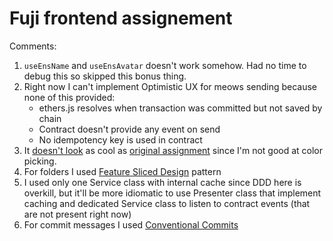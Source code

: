 # Fuji frontend assignement

Comments:
1. `useEnsName` and `useEnsAvatar` doesn't work somehow. Had no time to debug this so skipped this bonus thing.
2. Right now I can't implement Optimistic UX for meows sending because none of this provided:
   - ethers.js resolves when transaction was committed but not saved by chain
   - Contract doesn't provide any event on send
   - No idempotency key is used in contract
3. It [doesn't look](https://front-end-template-gamma.vercel.app/) as cool as [original assignment](http://messages-status-assignment.surge.sh/) since I'm not good at color picking.
4. For folders I used [Feature Sliced Design](https://feature-sliced.design/) pattern
5. I used only one Service class with internal cache since DDD here is overkill, but it'll be more idiomatic to use Presenter class that implement caching and dedicated Service class to listen to contract events (that are not present right now)
6. For commit messages I used [Conventional Commits](https://www.conventionalcommits.org/en/v1.0.0/) 

